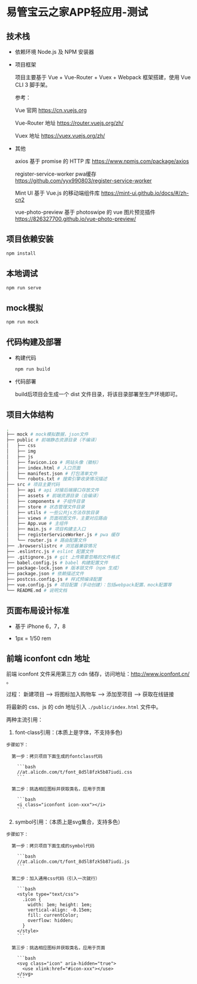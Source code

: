 # 易管宝云之家APP轻应用-测试

## 技术栈

- 依赖环境 Node.js 及 NPM 安装器
  
- 项目框架

  项目主要基于 Vue + Vue-Router + Vuex + Webpack 框架搭建，使用 Vue CLI 3 脚手架。
  
  参考：

  Vue 官网 https://cn.vuejs.org

  Vue-Router 地址 https://router.vuejs.org/zh/

  Vuex 地址 https://vuex.vuejs.org/zh/ 

- 其他

  axios 基于 promise 的 HTTP 库 https://www.npmjs.com/package/axios

  register-service-worker pwa缓存 https://github.com/yyx990803/register-service-worker

  Mint UI 基于 Vue.js 的移动端组件库 https://mint-ui.github.io/docs/#/zh-cn2

  vue-photo-preview 基于 photoswipe 的 vue 图片预览插件 https://826327700.github.io/vue-photo-preview/

## 项目依赖安装
  ```bash
  npm install
  ```

## 本地调试
  ```bash
  npm run serve
  ```

## mock模拟
  ```bash
  npm run mock
  ```

## 代码构建及部署

- 构建代码

  ```bash
  npm run build
  ```

- 代码部署

  build后项目会生成一个 dist 文件目录，将该目录部署至生产环境即可。

## 项目大体结构

  ```bash
  .
  ├── mock # mock模拟数据，json文件
  ├── public # 前端静态资源目录（不编译）
  │   ├── css
  │   ├── img
  │   ├── js
  │   ├── favicon.ico # 网站头像（徽标）
  │   ├── index.html # 入口页面
  │   ├── manifest.json # 打包清单文件
  │   └── robots.txt # 搜索引擎收录情况描述
  ├── src # 项目主要代码
  │   ├── api # api 对接后端接口存放文件
  │   ├── assets # 前端资源目录（会编译）
  │   ├── components # 子组件目录
  │   ├── store # 状态管理文件目录
  │   ├── utils # 一些公共js方法存放目录
  │   ├── views # 页面视图文件，主要对应路由
  │   ├── App.vue # 主组件
  │   ├── main.js # 项目构建主入口
  │   ├── registerServiceWorker.js # pwa 缓存
  │   └── router.js # 路由配置文件
  ├── .browserslistrc # 浏览器兼容情况
  ├── .eslintrc.js # eslint 配置文件
  ├── .gitignore.js # git 上传需要忽略的文件格式
  ├── babel.config.js # babel 构建配置文件
  ├── package-lock.json # 版本锁文件（npm 生成）
  ├── package.json # 依赖描述文件
  ├── postcss.config.js # 样式预编译配置
  ├── vue.config.js # 项目配置（手动创建）：包括webpack配置、mock配置等
  └── README.md # 说明文档
  ```

## 页面布局设计标准

- 基于 iPhone 6，7，8

- 1px = 1/50 rem

## 前端 iconfont cdn 地址

  前端 iconfont 文件采用第三方 cdn 储存，访问地址：http://www.iconfont.cn/ 。

  过程： 新建项目 ——> 将图标加入购物车 ——> 添加至项目 ——> 获取在线链接

  将最新的 css、js 的 cdn 地址引入 `./public/index.html` 文件中。

  两种主流引用：

  1. font-class引用：(本质上是字体，不支持多色)

    步骤如下：

      第一步：拷贝项目下面生成的fontclass代码

        ```bash
        //at.alicdn.com/t/font_8d5l8fzk5b87iudi.css
        ```

      第二步：挑选相应图标并获取类名，应用于页面
      
        ```bash
        <i class="iconfont icon-xxx"></i>
        ```

  2. symbol引用：（本质上是svg集合，支持多色）
  
    步骤如下：

      第一步：拷贝项目下面生成的symbol代码

        ```bash
        //at.alicdn.com/t/font_8d5l8fzk5b87iudi.js
        ```

      第二步：加入通用css代码（引入一次就行）

        ```bash
        <style type="text/css">
          .icon {
            width: 1em; height: 1em;
            vertical-align: -0.15em;
            fill: currentColor;
            overflow: hidden;
          }
        </style>
        ```

      第三步：挑选相应图标并获取类名，应用于页面

        ```bash
        <svg class="icon" aria-hidden="true">
          <use xlink:href="#icon-xxx"></use>
        </svg>
        ```
